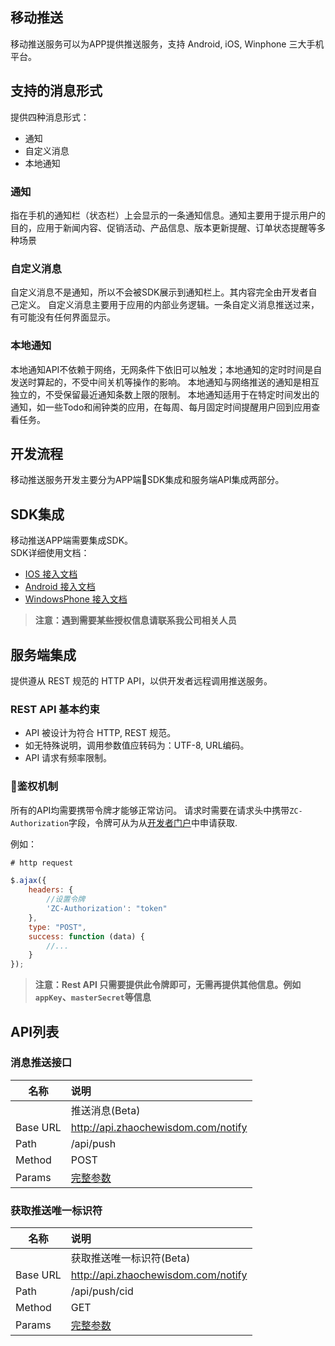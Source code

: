 ## 移动推送
移动推送服务可以为APP提供推送服务，支持 Android, iOS, Winphone 三大手机平台。

## 支持的消息形式

提供四种消息形式：
+ 通知
+ 自定义消息
+ 本地通知

### 通知
指在手机的通知栏（状态栏）上会显示的一条通知信息。通知主要用于提示用户的目的，应用于新闻内容、促销活动、产品信息、版本更新提醒、订单状态提醒等多种场景

### 自定义消息
自定义消息不是通知，所以不会被SDK展示到通知栏上。其内容完全由开发者自己定义。 自定义消息主要用于应用的内部业务逻辑。一条自定义消息推送过来，有可能没有任何界面显示。
### 本地通知
本地通知API不依赖于网络，无网条件下依旧可以触发；本地通知的定时时间是自发送时算起的，不受中间关机等操作的影响。 本地通知与网络推送的通知是相互独立的，不受保留最近通知条数上限的限制。 本地通知适用于在特定时间发出的通知，如一些Todo和闹钟类的应用，在每周、每月固定时间提醒用户回到应用查看任务。

## 开发流程
移动推送服务开发主要分为APP端SDK集成和服务端API集成两部分。

## SDK集成
移动推送APP端需要集成SDK。  
SDK详细使用文档：
+ [IOS 接入文档](https://docs.jiguang.cn/jpush/client/iOS/ios_sdk/)
+ [Android 接入文档](https://docs.jiguang.cn/jpush/client/Android/android_sdk/)
+ [WindowsPhone 接入文档](https://docs.jiguang.cn/jpush/client/WindowsPhone/winphone_sdk/)
> **注意：遇到需要某些授权信息请联系我公司相关人员**

## 服务端集成

提供遵从 REST 规范的 HTTP API，以供开发者远程调用推送服务。

### REST API 基本约束
+ API 被设计为符合 HTTP, REST 规范。
+ 如无特殊说明，调用参数值应转码为：UTF-8, URL编码。
+ API 请求有频率限制。

### 鉴权机制

所有的API均需要携带令牌才能够正常访问。
请求时需要在请求头中携带`ZC-Authorization`字段，令牌可从为从[开发者门户](http://developer.zhaochewisdom.com/portal)中申请获取.

例如：
``` JavaScript
# http request

$.ajax({
    headers: {
        //设置令牌
        'ZC-Authorization': "token"
    },
    type: "POST",
    success: function (data) {
        //...
    }
});
```
> **注意：Rest API 只需要提供此令牌即可，无需再提供其他信息。例如`appKey`、`masterSecret`等信息**

## API列表

### 消息推送接口

| 名称     | 说明                                                                       |
| -------- | :------------------------------------------------------------------------- |
|          | 推送消息(Beta)                                                                   |
| Base URL | http://api.zhaochewisdom.com/notify                                        |
| Path     | /api/push                                                                      |
| Method   | POST                                                                       |
| Params   | [完整参数](https://docs.jiguang.cn/jpush/server/push/rest_api_v3_push/#_7) |

### 获取推送唯一标识符

| 名称     | 说明                                                                        |
| -------- | :-------------------------------------------------------------------------- |
|          | 获取推送唯一标识符(Beta)                                                          |
| Base URL | http://api.zhaochewisdom.com/notify                                         |
| Path     | /api/push/cid                                                                   |
| Method   | GET                                                                         |
| Params   | [完整参数](https://docs.jiguang.cn/jpush/server/push/rest_api_v3_push/#cid) |